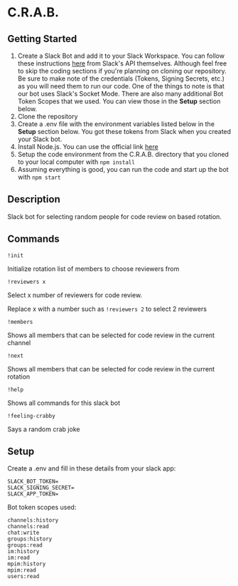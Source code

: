 # C.R.A.B.
## Getting Started
1. Create a Slack Bot and add it to your Slack Workspace. You can follow these instructions <a href='https://slack.dev/bolt-js/tutorial/getting-started'>here</a> from Slack's API themselves. Although feel free to skip the coding sections if you're planning on cloning our repository. Be sure to make note of the credentials (Tokens, Signing Secrets, etc.) as you will need them to run our code. One of the things to note is that our bot uses Slack's Socket Mode. There are also many additional Bot Token Scopes that we used. You can view those in the **Setup** section below.
2. Clone the repository
3. Create a .env file with the environment variables listed below in the **Setup** section below. You got these tokens from Slack when you created your Slack bot.
4. Install Node.js. You can use the official link <a href='https://nodejs.org/en/'>here</a>
5. Setup the code environment from the C.R.A.B. directory that you cloned to your local computer with `npm install`
6. Assuming everything is good, you can run the code and start up the bot with `npm start`

## Description

Slack bot for selecting random people for code review on based rotation.

## Commands

`!init`

Initialize rotation list of members to choose reviewers from

`!reviewers x`

Select x number of reviewers for code review.

Replace x with a number such as `!reviewers 2` to select 2 reviewers

`!members`

Shows all members that can be selected for code review in the current channel

`!next`

Shows all members that can be selected for code review in the current rotation

`!help`

Shows all commands for this slack bot

`!feeling-crabby`

Says a random crab joke


## Setup

Create a .env and fill in these details from your slack app:

```
SLACK_BOT_TOKEN=
SLACK_SIGNING_SECRET=
SLACK_APP_TOKEN=
```

Bot token scopes used:
```
channels:history
channels:read
chat:write
groups:history
groups:read
im:history
im:read
mpim:history
mpim:read
users:read
```
